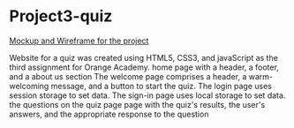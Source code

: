 # Project3-quiz
[Mockup and Wireframe for the project](https://miro.com/welcomeonboard/cTRYWUNIZDRlVGRRcEwxOFlUblFuYlRsNzVKNzVLVngzVmhwMlFZa0pPb1FTd0RwdHM5cHJCYzZ5S0lhcWV4bHwzMDc0NDU3MzYzMDY0NTI3Mjg5fDI=?share_link_id=83027663383)

Website for a quiz was created using HTML5, CSS3, and javaScript as the third assignment for Orange Academy.
home page with a header, a footer, and a about us section
The welcome page comprises a header, a warm-welcoming message, and a button to start the quiz. The login page uses session storage to set data. The sign-in page uses local storage to set data. the questions on the quiz page
page with the quiz's results, the user's answers, and the appropriate response to the question
